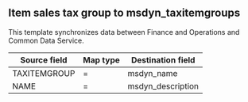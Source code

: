 ## Item sales tax group to msdyn_taxitemgroups

This template synchronizes data between Finance and Operations and Common Data Service.

Source field | Map type | Destination field
---|---|---
TAXITEMGROUP | = | msdyn_name
NAME | = | msdyn_description
